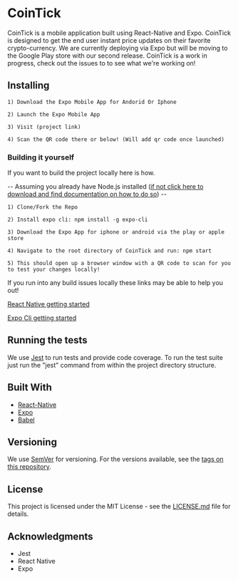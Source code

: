 # CoinTick

CoinTick is a mobile application built using React-Native and Expo. CoinTick is designed to get the end user instant price updates on their favorite crypto-currency. We are currently deploying via Expo but will be moving to the Google Play store with our second release. CoinTick is a work in progress, check out the issues to to see what we're working on!

## Installing

```
1) Download the Expo Mobile App for Andorid Or Iphone
```
```
2) Launch the Expo Mobile App
```
```
3) Visit (project link)
```
```
4) Scan the QR code there or below! (Will add qr code once launched)
```

### Building it yourself

If you want to build the project locally here is how.

-- Assuming you already have Node.js installed (<a href="https://nodejs.org">if not click here to download and find documentation on how to do so</a>) --

```
1) Clone/Fork the Repo 
```
```
2) Install expo cli: npm install -g expo-cli
```
```
3) Download the Expo App for iphone or android via the play or apple store
```
```
4) Navigate to the root directory of CoinTick and run: npm start
```
```
5) This should open up a browser window with a QR code to scan for you to test your changes locally!
```
If you run into any build issues locally these links may be able to help you out!

<a href="https://facebook.github.io/react-native/docs/getting-started"> React Native getting started</a>

<a href="https://docs.expo.io/versions/latest/workflow/expo-cli"> Expo Cli getting started</a>

## Running the tests

We use [Jest](https://jestjs.io/) to run tests and provide code coverage. To run the test suite just run the "jest" command from within the project directory structure. 

## Built With

* [React-Native](https://github.com/facebook/react-native) 
* [Expo](https://github.com/expo/expo-cli) 
* [Babel](https://github.com/babel/babel) 

## Versioning

We use [SemVer](http://semver.org/) for versioning. For the versions available, see the [tags on this repository](https://github.com/jwbnw/CoinTick/tags). 

## License

This project is licensed under the MIT License - see the [LICENSE.md](LICENSE.md) file for details.

## Acknowledgments

* Jest
* React Native
* Expo

